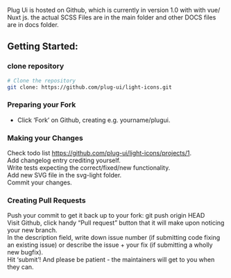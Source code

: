 Plug Ui is hosted on Github, which is currently in version 1.0 with with vue/ Nuxt js.
the actual SCSS Files are in the main folder and other DOCS files are in docs folder.

## Getting Started:

### clone repository
```bash
# Clone the repository
git clone: https://github.com/plug-ui/light-icons.git

```

### Preparing your Fork
- Click ‘Fork’ on Github, creating e.g. yourname/plugui.


### Making your Changes
Check todo list https://github.com/plug-ui/light-icons/projects/1. <br />
Add changelog entry crediting yourself. <br />
Write tests expecting the correct/fixed/new functionality. <br />
Add new SVG file in the svg-light folder. <br />
Commit your changes.

### Creating Pull Requests
Push your commit to get it back up to your fork: git push origin HEAD <br />
Visit Github, click handy “Pull request” button that it will make upon noticing your new branch. <br />
In the description field, write down issue number (if submitting code fixing an existing issue) or describe the issue + your fix (if submitting a wholly new bugfix). <br />
Hit ‘submit’! And please be patient - the maintainers will get to you when they can. 